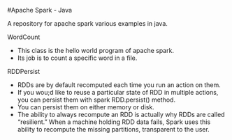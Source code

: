 #Apache Spark - Java

A repository for apache spark various examples in java.


WordCount
* This class is the hello world program of apache spark.
* Its job is to count a specific word in a file.

RDDPersist
* RDDs are by default recomputed each time you run an action on them.
* If you wou;d like to reuse a particular state of RDD in multiple actions,
 you can persist them with spark RDD.persist() method.
* You can persist them on either memory or disk.
* The ability to always recompute an RDD is actually why RDDs are called “resilient.”
  When a machine holding RDD data fails, Spark uses this ability to recompute the missing partitions,
  transparent to the user.
